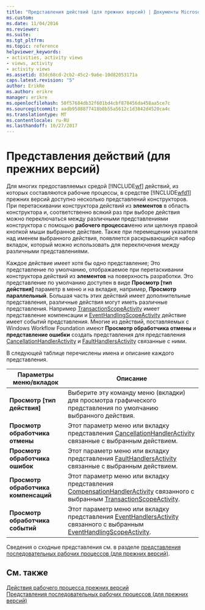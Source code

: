```yaml
---
title: "Представления действий (для прежних версий) | Документы Microsoft"
ms.custom: 
ms.date: 11/04/2016
ms.reviewer: 
ms.suite: 
ms.tgt_pltfrm: 
ms.topic: reference
helpviewer_keywords:
- activities, activity views
- views, activity
- activity views
ms.assetid: 83dc68cd-2cb2-45c2-9a6e-10d82053171a
caps.latest.revision: "5"
author: ErikRe
ms.author: erikre
manager: erikre
ms.openlocfilehash: 50f57684db32f601bd4cbf870456da458aa5ce7c
ms.sourcegitcommit: aadb9588877418b8b55a5612c1d3842d4520ca4c
ms.translationtype: MT
ms.contentlocale: ru-RU
ms.lasthandoff: 10/27/2017
---
```

# <a name="activity-views-legacy"></a>Представления действий (для прежних версий)
Для многих предоставляемых средой [!INCLUDE[wf](../workflow-designer/includes/wf_md.md)] действий, из которых составляются рабочие процессы, в средстве [!INCLUDE[wfd1](../workflow-designer/includes/wfd1_md.md)] прежних версий доступно несколько представлений конструкторов. При перетаскивании конструктора действий из **элементов** в область конструктора и, соответственно всякий раз при выборе действия можно переключаться между различными представлениями конструктора с помощью **рабочего процесса**меню или щелкнув правой кнопкой мыши выбранное действие. Также при перемещении указателя над именем выбранного действия, появляется раскрывающийся набор вкладок, который можно использовать для переключения между различными представлениями.  
  
 Каждое действие имеет хотя бы одно представление; Это представление по умолчанию, отображаемое при перетаскивании конструктора действий из **элементов** на поверхность разработки. Это представление по умолчанию доступен в виде **Просмотр [тип действия]** параметр в меню и на вкладке, например, **Просмотр параллельный**. Большая часть этих действий имеет дополнительные представления, различные действия могут иметь различные представления. Например [TransactionScopeActivity](http://go.microsoft.com/fwlink?LinkID=65093) имеет представление компенсации и [EventHandlingScopeActivity](http://go.microsoft.com/fwlink?LinkID=65030) действие имеет событий представления. Многие из действий, поставляемых с Windows Workflow Foundation имеют **Просмотр обработчика отмены** и **представление ошибки** создать представления для представления [CancellationHandlerActivity](http://go.microsoft.com/fwlink?LinkID=65050) и [FaultHandlersActivity](http://go.microsoft.com/fwlink?LinkID=65055) связанные с ними.  
  
 В следующей таблице перечислены имена и описание каждого представления.  
  
|Параметры меню/вкладок|Описание|  
|----------------------|-----------------|  
|**Просмотр [тип действия]**|Выберите эту команду меню (вкладки) для просмотра графического представления по умолчанию выбранного действия.|  
|**Просмотр обработчика отмены**|Этот параметр меню или вкладку представления [CancellationHandlerActivity](http://go.microsoft.com/fwlink?LinkID=65050) связанные с выбранным действием.|  
|**Просмотр обработчика ошибок**|Этот параметр меню или вкладку представления [FaultHandlersActivity](http://go.microsoft.com/fwlink?LinkID=65055) связанные с выбранным действием.|  
|**Просмотр обработчика компенсаций**|Этот параметр меню или вкладку представления [CompensationHandlerActivity](http://go.microsoft.com/fwlink?LinkID=65053) связанного с выбранным [TransactionScopeActivity](http://go.microsoft.com/fwlink?LinkID=65093).|  
|**Просмотр обработчика событий**|Этот параметр меню или вкладку представления [EventHandlersActivity](http://go.microsoft.com/fwlink?LinkID=65018) связанного с выбранным [EventHandlingScopeActivity](http://go.microsoft.com/fwlink?LinkID=65030).|  
  
 Сведения о сходные представления см. в разделе [представления последовательных рабочих процессов (для прежних версий)](../workflow-designer/sequential-workflow-views-legacy.md).  
  
## <a name="see-also"></a>См. также  
 [Действия рабочего процесса прежних версий](../workflow-designer/legacy-workflow-activities.md)   
 [Представления последовательных рабочих процессов (для прежних версий)](../workflow-designer/sequential-workflow-views-legacy.md)